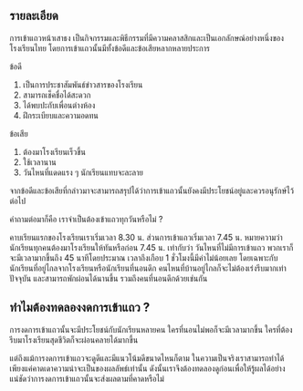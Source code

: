 ﻿## รายละเอียด

การเข้าแถวหน้าเสาธง เป็นกิจกรรมและพิธีกรรมที่มีความคลาสสิกและเป็นเอกลักษณ์อย่างหนึ่งของโรงเรียนไทย โดยการเข้าแถวนั้นมีทั้งข้อดีและข้อเสียหลากหลายประการ

ข้อดี

1. เป็นการประชาสัมพันธ์ข่าวสารของโรงเรียน
2. สามารถเช็คชื่อได้สะดวก
3. ได้พบปะกับเพื่อนต่างห้อง
4. ฝึกระเบียบและความอดทน

ข้อเสีย

1. ต้องมาโรงเรียนเร็วขึ้น
2. ใช้เวลานาน
3. วันไหนที่แดดแรง ๆ นักเรียนแทบจะละลาย

จากข้อดีและข้อเสียที่กล่าวมาจะสามารถสรุปได้ว่าการเข้าแถวนั้นยังคงมีประโยชน์อยู่และควรอนุรักษ์ไว้ต่อไป

คำถามต่อมาก็คือ เราจำเป็นต้องเข้าแถวทุกวันหรือไม่ ?

คาบเรียนแรกของโรงเรียนเราเริ่มเวลา 8.30 น. ส่วนการเข้าแถวเริ่มเวลา 7.45 น. หมายความว่า นักเรียนทุกคนต้องมาโรงเรียนให้ทันหรือก่อน 7.45 น. เท่ากับว่า วันไหนที่ไม่มีการเข้าแถว พวกเราก็จะมีเวลามากขึ้นถึง 45 นาทีโดยประมาณ เวลาถึงเกือบ 1 ชั่วโมงนี้มีค่าไม่น้อยเลย โดยเฉพาะกับนักเรียนที่อยู่ไกลจากโรงเรียนหรือนักเรียนที่นอนดึก คนไหนที่บ้านอยู่ไกลก็จะไม่ต้องเร่งรีบมากเท่าปัจจุบัน และสามารถพักผ่อนได้นานขึ้น รวมถึงคนที่นอนดึกด้วยเช่นกัน

## ทำไมต้องทดลองงดการเข้าแถว ?

การงดการเข้าแถวนั้นจะมีประโยชน์กับนักเรียนหลายคน ใครที่นอนไม่พอก็จะมีเวลามากขึ้น ใครที่ต้องรีบมาโรงเรียนสุดชีวิตก็จะผ่อนคลายได้มากขึ้น

แต่ถึงแม้การงดการเข้าแถวจะดูดีและมีแนวโน้มดีขนาดไหนก็ตาม ในความเป็นจริงเราสามารถทำได้เพียงแค่คาดเดาความน่าจะเป็นของผลลัพธ์เท่านั้น ดังนั้นเราจึงต้องทดลองดูก่อนเพื่อให้รู้ผลได้อย่างแน่ชัดว่าการงดการเข้าแถวนั้นจะส่งผลตามที่คาดหรือไม่
<!--stackedit_data:
eyJoaXN0b3J5IjpbNDY3MDE1NF19
-->
